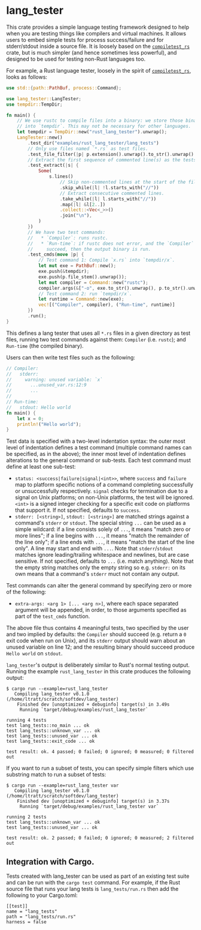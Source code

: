 # lang_tester

This crate provides a simple language testing framework designed to help when
you are testing things like compilers and virtual machines. It allows users to
embed simple tests for process success/failure and for stderr/stdout inside a
source file. It is loosely based on the
[`compiletest_rs`](https://crates.io/crates/compiletest_rs) crate, but is much
simpler (and hence sometimes less powerful), and designed to be used for
testing non-Rust languages too.

For example, a Rust language tester, loosely in the spirit of
[`compiletest_rs`](https://crates.io/crates/compiletest_rs), looks as follows:

```rust
use std::{path::PathBuf, process::Command};

use lang_tester::LangTester;
use tempdir::TempDir;

fn main() {
    // We use rustc to compile files into a binary: we store those binary files
    // into `tempdir`. This may not be necessary for other languages.
    let tempdir = TempDir::new("rust_lang_tester").unwrap();
    LangTester::new()
        .test_dir("examples/rust_lang_tester/lang_tests")
        // Only use files named `*.rs` as test files.
        .test_file_filter(|p| p.extension().unwrap().to_str().unwrap() == "rs")
        // Extract the first sequence of commented line(s) as the tests.
        .test_extract(|s| {
            Some(
                s.lines()
                    // Skip non-commented lines at the start of the file.
                    .skip_while(|l| !l.starts_with("//"))
                    // Extract consecutive commented lines.
                    .take_while(|l| l.starts_with("//"))
                    .map(|l| &l[2..])
                    .collect::<Vec<_>>()
                    .join("\n"),
            )
        })
        // We have two test commands:
        //   * `Compiler`: runs rustc.
        //   * `Run-time`: if rustc does not error, and the `Compiler` tests
        //     succeed, then the output binary is run.
        .test_cmds(move |p| {
            // Test command 1: Compile `x.rs` into `tempdir/x`.
            let mut exe = PathBuf::new();
            exe.push(&tempdir);
            exe.push(p.file_stem().unwrap());
            let mut compiler = Command::new("rustc");
            compiler.args(&["-o", exe.to_str().unwrap(), p.to_str().unwrap()]);
            // Test command 2: run `tempdir/x`.
            let runtime = Command::new(exe);
            vec![("Compiler", compiler), ("Run-time", runtime)]
        })
        .run();
}
```

This defines a lang tester that uses all `*.rs` files in a given directory as
test files, running two test commands against them: `Compiler` (i.e. `rustc`);
and `Run-time` (the compiled binary).

Users can then write test files such as the following:

```rust
// Compiler:
//   stderr:
//     warning: unused variable: `x`
//       ...unused_var.rs:12:9
//       ...
//
// Run-time:
//   stdout: Hello world
fn main() {
    let x = 0;
    println!("Hello world");
}
```

Test data is specified with a two-level indentation syntax: the outer most
level of indentation defines a test command (multiple command names can be
specified, as in the above); the inner most level of indentation defines
alterations to the general command or sub-tests. Each test command must
define at least one sub-test:

  * `status: <success|failure|signal|<int>>`, where `success` and `failure` map
    to platform specific notions of a command completing successfully or
    unsuccessfully respectively. `signal` checks for termination due to a signal
    on Unix platforms; on non-Unix platforms, the test will be ignored. `<int>`
    is a signed integer checking for a specific exit code on platforms that
    support it. If not specified, defaults to `success`.
  * `stderr: [<string>]`, `stdout: [<string>]` are matched strings against a
    command's `stderr` or `stdout`. The special string `...` can be used as a
    simple wildcard: if a line consists solely of `...`, it means "match zero
    or more lines"; if a line begins with `...`, it means "match the remainder
    of the line only"; if a line ends with `...`, it means "match the start of
    the line only". A line may start and end with `...`. Note that
    `stderr`/`stdout` matches ignore leading/trailing whitespace and newlines,
    but are case sensitive. If not specified, defaults to `...` (i.e. match
    anything). Note that the empty string matches only the empty string so
    e.g. `stderr:` on its own means that a command's `stderr` muct not contain
    any output.

Test commands can alter the general command by specifying zero or more of the
following:

  * `extra-args: <arg 1> [... <arg n>]`, where each space separated argument
    will be appended, in order, to those arguments specified as part of
    the `test_cmds` function.

The above file thus contains 4 meaningful tests, two specified by the user and
two implied by defaults: the `Compiler` should succeed (e.g.  return a `0` exit
code when run on Unix), and its `stderr` output should warn about an unused
variable on line 12; and the resulting binary should succeed produce `Hello
world` on `stdout`.

`lang_tester`'s output is deliberately similar to Rust's normal testing output.
Running the example `rust_lang_tester` in this crate produces the following
output:

```text
$ cargo run --example=rust_lang_tester
   Compiling lang_tester v0.1.0 (/home/ltratt/scratch/softdev/lang_tester)
    Finished dev [unoptimized + debuginfo] target(s) in 3.49s
     Running `target/debug/examples/rust_lang_tester`

running 4 tests
test lang_tests::no_main ... ok
test lang_tests::unknown_var ... ok
test lang_tests::unused_var ... ok
test lang_tests::exit_code ... ok

test result: ok. 4 passed; 0 failed; 0 ignored; 0 measured; 0 filtered out
```

If you want to run a subset of tests, you can specify simple filters which use
substring match to run a subset of tests:

```text
$ cargo run --example=rust_lang_tester var
   Compiling lang_tester v0.1.0 (/home/ltratt/scratch/softdev/lang_tester)
    Finished dev [unoptimized + debuginfo] target(s) in 3.37s
     Running `target/debug/examples/rust_lang_tester var`

running 2 tests
test lang_tests::unknown_var ... ok
test lang_tests::unused_var ... ok

test result: ok. 2 passed; 0 failed; 0 ignored; 0 measured; 2 filtered out
```

## Integration with Cargo.

Tests created with lang_tester can be used as part of an existing test suite and
can be run with the `cargo test` command. For example, if the Rust source file
that runs your lang tests is `lang_tests/run.rs` then add the following to your
Cargo.toml:

```
[[test]]
name = "lang_tests"
path = "lang_tests/run.rs"
harness = false
```
